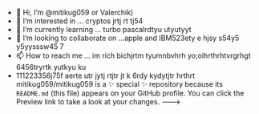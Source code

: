 - 👋 Hi, I’m @mitikug059 or Valerchik)
- 👀 I’m interested in ... cryptos jrtj rt tj54
- 🌱 I’m currently learning ... turbo pascalrdtyu utyutyyt
- 💞️ I’m looking to collaborate on ...apple and IBM523ety e hjsy s54y5 y5yysssw45 7
- 📫 How to reach me ... im rich bichjrtm tyumnbvhrh yo;oihrthrhtvrgrhgt 6456tryrtk yutkyu ku
- 111223356j75f aerte utr jytj rtjtr jt
k 6rdy kydytjtr hrthrt
mitikug059/mitikug059 is a ✨ special ✨ repository because its `README.md` (this file) appears on your GitHub profile.
You can click the Preview link to take a look at your changes.
--->
